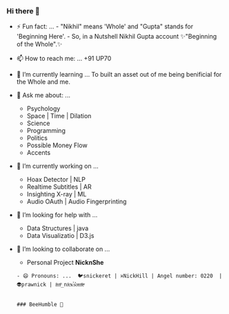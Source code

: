 ### Hi there 👋

- ⚡ Fun fact: ... 
      - "Nikhil" means 'Whole' and "Gupta" stands for 'Beginning Here'. 
      - So, in a Nutshell Nikhil Gupta account ✨"Beginning of the Whole".✨

- 📫 How to reach me: ...  +91 UP70

- 🌱 I’m currently learning ... To built an asset out of me being benificial for the Whole and me.

      

- 💬 Ask me about: ...    
    - Psychology                                                                                 
    - Space | Time | Dilation                                                                      
    - Science                                                                                 
    - Programming                                                                             
    - Politics                                                                               
    - Possible Money Flow                                                                        
    - Accents
    
    
- 🔭 I’m currently working on ...
    - Hoax Detector        | NLP
    - Realtime Subtitles   | AR
    - Insighting X-ray     | ML
    - Audio OAuth          | Audio Fingerprinting

- 🤔 I’m looking for help with ...
     - Data Structures    | java
     - Data Visualizatio  | D3.js
     
- 👯 I’m looking to collaborate on ...
     - Personal Project <b>NicknShe</b>
      
      - 😄 Pronouns: ...  🐦snickeret | ♓NickHill | Angel number: 0220  | 👽prawnick | iͥmͫ_niͥcͨᴋⷦs͛oͦmͫeͤ
      
                                                                                                                                                 ### BeeHumble 👋

<!--
**Nickhill28/NickHill28** is a ✨ _special_ ✨ repository because its `README.md` (this file) appears on your GitHub profile.

Here are some ideas to get you started:

- 🔭 I’m currently working on ...
- 🌱 I’m currently learning ...
- 👯 I’m looking to collaborate on ...
- 🤔 I’m looking for help with ...
- 💬 Ask me about ...
- 📫 How to reach me: ...
- 😄 Pronouns: ...
- ⚡ Fun fact: ...
-->
